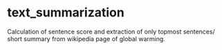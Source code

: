 # text_summarization
Calculation of sentence score and extraction of only topmost sentences/ short summary from wikipedia page of global warming.
